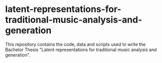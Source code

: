 # latent-representations-for-traditional-music-analysis-and-generation

This repository contains the code, data and scripts used to write the Bachelor Thesis "Latent representations for traditional music analysis and generation".
